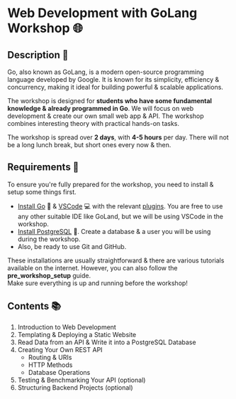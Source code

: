 # Web Development with GoLang Workshop 🌐
## Description 📜
Go, also known as GoLang, is a modern open-source programming language developed by Google. It is known for its simplicity, efficiency & concurrency, making it ideal for building powerful & scalable applications.

The workshop is designed for **students who have some fundamental knowledge & already programmed in Go**. We will focus on web development & create our own small web app & API. The workshop combines interesting theory with practical hands-on tasks.

The workshop is spread over **2 days**, with **4-5 hours** per day. There will not be a long lunch break, but short ones every now & then.

## Requirements 📌
To ensure you're fully prepared for the workshop, you need to install & setup some things first.
- [Install Go](https://go.dev/doc/install) 🐹 & [VSCode](https://code.visualstudio.com/download) 💻 with the relevant [plugins](https://code.visualstudio.com/docs/languages/go). You are free to use any other suitable IDE like GoLand, but we will be using VSCode in the workshop.
- [Install PostgreSQL](https://www.postgresql.org/download/) 🐘. Create a database & a user you will be using during the workshop.
- Also, be ready to use Git and GitHub.

These installations are usually straightforward & there are various tutorials available on the internet. However, you can also follow the **pre_workshop_setup** guide. <br>
Make sure everything is up and running before the workshop!

## Contents 📚
1. Introduction to Web Development
2. Templating & Deploying a Static Website
4. Read Data from an API & Write it into a PostgreSQL Database
5. Creating Your Own REST API
	- Routing & URIs
	- HTTP Methods
	- Database Operations
6. Testing & Benchmarking Your API (optional)
7. Structuring Backend Projects (optional)
